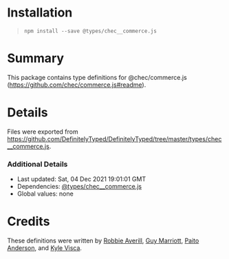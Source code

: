 # Installation
> `npm install --save @types/chec__commerce.js`

# Summary
This package contains type definitions for @chec/commerce.js (https://github.com/chec/commerce.js#readme).

# Details
Files were exported from https://github.com/DefinitelyTyped/DefinitelyTyped/tree/master/types/chec__commerce.js.

### Additional Details
 * Last updated: Sat, 04 Dec 2021 19:01:01 GMT
 * Dependencies: [@types/chec__commerce.js](https://npmjs.com/package/@types/chec__commerce.js)
 * Global values: none

# Credits
These definitions were written by [Robbie Averill](https://github.com/robbieaverill), [Guy Marriott](https://github.com/ScopeyNZ), [Paito Anderson](https://github.com/PaitoAnderson), and [Kyle Visca](https://github.com/kvisca).
